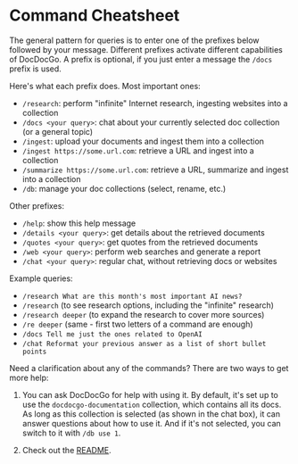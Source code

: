 # Command Cheatsheet

The general pattern for queries is to enter one of the prefixes below followed by your message. Different prefixes activate different capabilities of DocDocGo. A prefix is optional, if you just enter a message the `/docs` prefix is used.

Here's what each prefix does. Most important ones:

- `/research`: perform "infinite" Internet research, ingesting websites into a collection
- `/docs <your query>`: chat about your currently selected doc collection (or a general topic)
- `/ingest`: upload your documents and ingest them into a collection
- `/ingest https://some.url.com`: retrieve a URL and ingest into a collection
- `/summarize https://some.url.com`: retrieve a URL, summarize and ingest into a collection
- `/db`: manage your doc collections (select, rename, etc.)

Other prefixes:

- `/help`: show this help message
- `/details <your query>`: get details about the retrieved documents
- `/quotes <your query>`: get quotes from the retrieved documents
- `/web <your query>`: perform web searches and generate a report
- `/chat <your query>`: regular chat, without retrieving docs or websites

Example queries:

- `/research What are this month's most important AI news?`
- `/research` (to see research options, including the "infinite" research)
- `/research deeper` (to expand the research to cover more sources)
- `/re deeper` (same - first two letters of a command are enough)
- `/docs Tell me just the ones related to OpenAI`
- `/chat Reformat your previous answer as a list of short bullet points`

Need a clarification about any of the commands? There are two ways to get more help:

1. You can ask DocDocGo for help with using it. By default, it's set up to use the `docdocgo-documentation` collection, which contains all its docs. As long as this collection is selected (as shown in the chat box), it can answer questions about how to use it. And if it's not selected, you can switch to it with `/db use 1`.

2. Check out the [README](https://github.com/reasonmethis/docdocgo-core/blob/main/README.md).
